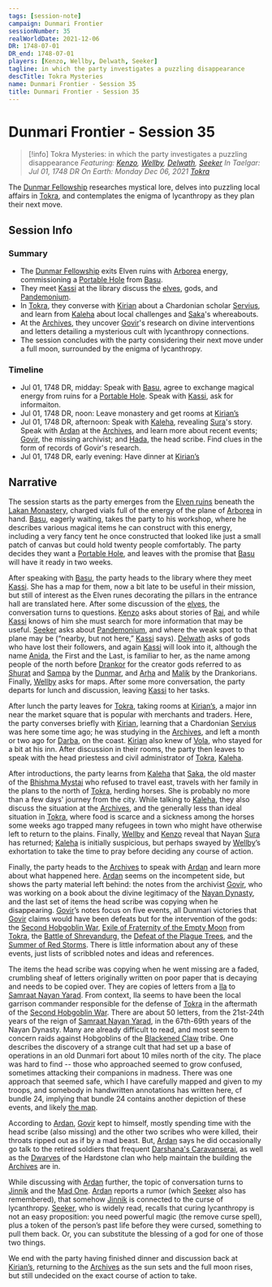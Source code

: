 ```yaml
---
tags: [session-note]
campaign: Dunmari Frontier
sessionNumber: 35
realWorldDate: 2021-12-06
DR: 1748-07-01
DR_end: 1748-07-01
players: [Kenzo, Wellby, Delwath, Seeker]
tagline: in which the party investigates a puzzling disappearance
descTitle: Tokra Mysteries
name: Dunmari Frontier - Session 35
title: Dunmari Frontier - Session 35
---
```

# Dunmari Frontier - Session 35

>[!info] Tokra Mysteries: in which the party investigates a puzzling disappearance 
> *Featuring: [Kenzo](<../../../people/pcs/dunmar-fellowship/kenzo.md>), [Wellby](<../../../people/pcs/dunmar-fellowship/wellby.md>), [Delwath](<../../../people/pcs/dunmar-fellowship/delwath.md>), [Seeker](<../../../people/pcs/dunmar-fellowship/seeker.md>)*
> *In Taelgar: Jul 01, 1748 DR*
> *On Earth: Monday Dec 06, 2021*
> *[Tokra](<../../../gazetteer/greater-dunmar/realms/dunmar/central-dunmar/tokra/tokra.md>)*

The [Dunmar Fellowship](<../../../people/pcs/dunmar-fellowship/dunmar-fellowship.md>) researches mystical lore, delves into puzzling local affairs in [Tokra](<../../../gazetteer/greater-dunmar/realms/dunmar/central-dunmar/tokra/tokra.md>), and contemplates the enigma of lycanthropy as they plan their next move.
## Session Info
### Summary
- The [Dunmar Fellowship](<../../../people/pcs/dunmar-fellowship/dunmar-fellowship.md>) exits Elven ruins with [Arborea](<../../../cosmology/multiverse/spiritual-realms/primal-realms/arborea.md>) energy, commissioning a [Portable Hole](<../treasure/treasure-from-tokra/portable-hole.md>) from [Basu](<../../../people/dunmari/basu.md>).
- They meet [Kassi](<../../../people/dunmari/kassi.md>) at the library discuss the [elves](<../../../species/children-of-the-embodied-gods/elves/elves.md>), gods, and [Pandemonium](<../../../cosmology/multiverse/spiritual-realms/primal-realms/pandemonium.md>).
- In [Tokra](<../../../gazetteer/greater-dunmar/realms/dunmar/central-dunmar/tokra/tokra.md>), they converse with [Kirian](<../../../people/dunmari/kirian.md>) about a Chardonian scholar [Servius](<../../../people/chardonians/servius.md>), and learn from [Kaleha](<../../../people/dunmari/kaleha.md>) about local challenges and [Saka](<../../../people/dunmari/saka.md>)'s whereabouts.
- At the [Archives](<../../../gazetteer/greater-dunmar/realms/dunmar/central-dunmar/tokra/archives.md>), they uncover [Govir](<../../../people/dunmari/govir.md>)'s research on divine interventions and letters detailing a mysterious cult with lycanthropy connections.
- The session concludes with the party considering their next move under a full moon, surrounded by the enigma of lycanthropy.

### Timeline
- Jul 01, 1748 DR, midday: Speak with [Basu](<../../../people/dunmari/basu.md>), agree to exchange magical energy from ruins for a [Portable Hole](<../treasure/treasure-from-tokra/portable-hole.md>). Speak with [Kassi](<../../../people/dunmari/kassi.md>), ask for informaiton. 
- Jul 01, 1748 DR, noon: Leave monastery and get rooms at [Kirian’s](<../../../gazetteer/greater-dunmar/realms/dunmar/central-dunmar/tokra/kirians.md>)
- Jul 01, 1748 DR, afternoon: Speak with [Kaleha](<../../../people/dunmari/kaleha.md>), revealing [Sura](<../../../people/dunmari/sura.md>)'s story. Speak with [Ardan](<../../../people/dunmari/ardan.md>) at the [Archives](<../../../gazetteer/greater-dunmar/realms/dunmar/central-dunmar/tokra/archives.md>), and learn more about recent events; [Govir](<../../../people/dunmari/govir.md>), the missing archivist; and [Hada](<../../../people/dunmari/hada.md>), the head scribe. Find clues in the form of records of Govir's research.
- Jul 01, 1748 DR, early evening: Have dinner  at [Kirian’s](<../../../gazetteer/greater-dunmar/realms/dunmar/central-dunmar/tokra/kirians.md>)


## Narrative
The session starts as the party emerges from the [Elven ruins](<../../../gazetteer/greater-dunmar/dunmari-basin/elven-arborea-workshop.md>) beneath the [Lakan Monastery](<../../../gazetteer/greater-dunmar/realms/dunmar/central-dunmar/tokra/lakan-monastery.md>), charged vials full of the energy of the plane of [Arborea](<../../../cosmology/multiverse/spiritual-realms/primal-realms/arborea.md>) in hand. [Basu](<../../../people/dunmari/basu.md>), eagerly waiting, takes the party to his workshop, where he describes various magical items he can construct with this energy, including a very fancy tent he once constructed that looked like just a small patch of canvas but could hold twenty people comfortably. The party decides they want a [Portable Hole](<../treasure/treasure-from-tokra/portable-hole.md>), and leaves with the promise that [Basu](<../../../people/dunmari/basu.md>) will have it ready in two weeks.

After speaking with [Basu](<../../../people/dunmari/basu.md>), the party heads to the library where they meet [Kassi](<../../../people/dunmari/kassi.md>). She has a map for them, now a bit late to be useful in their mission, but still of interest as the Elven runes decorating the pillars in the entrance hall are translated here. After some discussion of the [elves](<../../../species/children-of-the-embodied-gods/elves/elves.md>), the conversation turns to questions. [Kenzo](<../../../people/pcs/dunmar-fellowship/kenzo.md>) asks about stories of [Rai](<../../../people/pcs/great-war/rai.md>), and while [Kassi](<../../../people/dunmari/kassi.md>) knows of him she must search for more information that may be useful. [Seeker](<../../../people/pcs/dunmar-fellowship/seeker.md>) asks about [Pandemonium](<../../../cosmology/multiverse/spiritual-realms/primal-realms/pandemonium.md>), and where the weak spot to that plane may be (“nearby, but not here,” [Kassi](<../../../people/dunmari/kassi.md>) says). [Delwath](<../../../people/pcs/dunmar-fellowship/delwath.md>) asks of gods who have lost their followers, and again [Kassi](<../../../people/dunmari/kassi.md>) will look into it, although the name [Anida](<../../../cosmology/gods/high-gods/anida.md>), the First and the Last, is familiar to her, as the name among people of the north before [Drankor](<../../../history/drankorian-era/drankor.md>) for the creator gods referred to as [Shurat](<../../../cosmology/gods/high-gods/shurat.md>) and [Sampa](<../../../cosmology/gods/high-gods/sampa.md>) by the [Dunmar](<../../../gazetteer/greater-dunmar/realms/dunmar/dunmar.md>), and [Arha](<../../../cosmology/gods/high-gods/arha.md>) and [Malik](<../../../cosmology/gods/high-gods/malik.md>) by the Drankorians. Finally, [Wellby](<../../../people/pcs/dunmar-fellowship/wellby.md>) asks for maps. After some more conversation, the party departs for lunch and discussion, leaving [Kassi](<../../../people/dunmari/kassi.md>) to her tasks.

After lunch the party leaves for [Tokra](<../../../gazetteer/greater-dunmar/realms/dunmar/central-dunmar/tokra/tokra.md>), taking rooms at [Kirian’s](<../../../gazetteer/greater-dunmar/realms/dunmar/central-dunmar/tokra/kirians.md>), a major inn near the market square that is popular with merchants and traders. Here, the party converses briefly with [Kirian](<../../../people/dunmari/kirian.md>), learning that a Chardonian [Servius](<../../../people/chardonians/servius.md>) was here some time ago; he was studying in the [Archives](<../../../gazetteer/greater-dunmar/realms/dunmar/central-dunmar/tokra/archives.md>), and left a month or two ago for [Darba](<../../../gazetteer/greater-dunmar/realms/dunmar/coastal-dunmar/darba/darba.md>), on the coast. [Kirian](<../../../people/dunmari/kirian.md>) also knew of [Vola](<../../../people/chardonians/vola.md>), who stayed for a bit at his inn. After discussion in their rooms, the party then leaves to speak with the head priestess and civil administrator of [Tokra](<../../../gazetteer/greater-dunmar/realms/dunmar/central-dunmar/tokra/tokra.md>), [Kaleha](<../../../people/dunmari/kaleha.md>). 

After introductions, the party learns from [Kaleha](<../../../people/dunmari/kaleha.md>) that [Saka](<../../../people/dunmari/saka.md>), the old master of the [Bhishma Mystai](<../../../groups/dunmari-mystery-cults/order-of-the-awakened-soul.md>) who refused to travel east, travels with her family in the plans to the north of [Tokra](<../../../gazetteer/greater-dunmar/realms/dunmar/central-dunmar/tokra/tokra.md>), herding horses. She is probably no more than a few days' journey from the city. While talking to [Kaleha](<../../../people/dunmari/kaleha.md>), they also discuss the situation at the [Archives](<../../../gazetteer/greater-dunmar/realms/dunmar/central-dunmar/tokra/archives.md>), and the generally less than ideal situation in [Tokra](<../../../gazetteer/greater-dunmar/realms/dunmar/central-dunmar/tokra/tokra.md>), where food is scarce and a sickness among the horses some weeks ago trapped many refugees in town who might have otherwise left to return to the plains. Finally, [Wellby](<../../../people/pcs/dunmar-fellowship/wellby.md>) and [Kenzo](<../../../people/pcs/dunmar-fellowship/kenzo.md>) reveal that Nayan [Sura](<../../../people/dunmari/sura.md>) has returned; [Kaleha](<../../../people/dunmari/kaleha.md>) is initially suspicious, but perhaps swayed by [Wellby](<../../../people/pcs/dunmar-fellowship/wellby.md>)’s exhortation to take the time to pray before deciding any course of action. 

Finally, the party heads to the [Archives](<../../../gazetteer/greater-dunmar/realms/dunmar/central-dunmar/tokra/archives.md>) to speak with [Ardan](<../../../people/dunmari/ardan.md>) and learn more about what happened here. [Ardan](<../../../people/dunmari/ardan.md>) seems on the incompetent side, but shows the party material left behind: the notes from the archivist [Govir](<../../../people/dunmari/govir.md>), who was working on a book about the divine legitimacy of the [Nayan Dynasty](<../../../groups/dunmari-dynasties/nayan-dynasty.md>), and the last set of items the head scribe was copying when he disappearing. [Govir](<../../../people/dunmari/govir.md>)’s notes focus on five events, all Dunmari victories that [Govir](<../../../people/dunmari/govir.md>) claims would have been defeats but for the intervention of the gods: the [Second Hobgoblin War](<../../../events/1600s/second-hobgoblin-war.md>), [Exile of Fraternity of the Empty Moon](<../../../events/1600s/exile-of-fraternity-of-the-empty-moon.md>) from [Tokra](<../../../gazetteer/greater-dunmar/realms/dunmar/central-dunmar/tokra/tokra.md>), the [Battle of Shrevandurg](<../../../events/1600s/battle-of-shrevandurg.md>), the [Defeat of the Plague Trees](<../../../events/1600s/defeat-of-the-plague-trees.md>), and the [Summer of Red Storms](<../../../events/1700s/1709/summer-of-red-storms.md>). There is little information about any of these events, just lists of scribbled notes and ideas and references. 

The items the head scribe was copying when he went missing are a faded, crumbling sheaf of letters originally written on poor paper that is decaying and needs to be copied over. They are copies of letters from a [Ila](<../../../people/historical-figures/ila.md>) to [Samraat Nayan Yarad](<../../../people/historical-figures/dunmari-rulers/yarad.md>). From context, Ila seems to have been the local garrison commander responsible for the defense of [Tokra](<../../../gazetteer/greater-dunmar/realms/dunmar/central-dunmar/tokra/tokra.md>) in the aftermath of the [Second Hobgoblin War](<../../../events/1600s/second-hobgoblin-war.md>). There are about 50 letters, from the 21st-24th years of the reign of [Samraat Nayan Yarad](<../../../people/historical-figures/dunmari-rulers/yarad.md>), in the 67th-69th years of the Nayan Dynasty. Many are already difficult to read, and most seem to concern raids against Hobgoblins of the [Blackened Claw](<../../../groups/hobgoblin-clans/blackened-claw.md>) tribe. One describes the discovery of a strange cult that had set up a base of operations in an old Dunmari fort about 10 miles north of the city. The place was hard to find -- those who approached seemed to grow confused, sometimes attacking their companions in madness. There was one approach that seemed safe, which I have carefully mapped and given to my troops, and somebody in handwritten annotations has written here, cf bundle 24, implying that bundle 24 contains another depiction of these events, and likely [the map](<../treasure/treasure-from-tokra/dunmari-map-of-pandemonium-ruins.md>). 

According to [Ardan](<../../../people/dunmari/ardan.md>), [Govir](<../../../people/dunmari/govir.md>) kept to himself, mostly spending time with the head scribe (also missing) and the other two scribes who were killed, their throats ripped out as if by a mad beast. But, [Ardan](<../../../people/dunmari/ardan.md>) says he did occasionally go talk to the retired soldiers that frequent [Darshana's Caravanserai](<../../../gazetteer/greater-dunmar/realms/dunmar/central-dunmar/tokra/darshana-s-caravanserai.md>), as well as the [Dwarves](<../../../species/children-of-the-embodied-gods/dwarves/dwarves.md>) of the Hardstone clan who help maintain the building the [Archives](<../../../gazetteer/greater-dunmar/realms/dunmar/central-dunmar/tokra/archives.md>) are in.

While discussing with [Ardan](<../../../people/dunmari/ardan.md>) further, the topic of conversation turns to [Jinnik](<../../../cosmology/gods/high-gods/jinnik.md>) and the [Mad One](<../../../cosmology/gods/embodied-gods/mad-one.md>). [Ardan](<../../../people/dunmari/ardan.md>) reports a rumor (which [Seeker](<../../../people/pcs/dunmar-fellowship/seeker.md>) also has remembered), that somehow [Jinnik](<../../../cosmology/gods/high-gods/jinnik.md>) is connected to the curse of lycanthropy. [Seeker](<../../../people/pcs/dunmar-fellowship/seeker.md>), who is widely read, recalls that curing lycanthropy is not an easy proposition: you need powerful magic (the remove curse spell), plus a token of the person’s past life before they were cursed, something to pull them back. Or, you can substitute the blessing of a god for one of those two things. 

We end with the party having finished dinner and discussion back at [Kirian’s](<../../../gazetteer/greater-dunmar/realms/dunmar/central-dunmar/tokra/kirians.md>), returning to the [Archives](<../../../gazetteer/greater-dunmar/realms/dunmar/central-dunmar/tokra/archives.md>) as the sun sets and the full moon rises, but still undecided on the exact course of action to take. 

